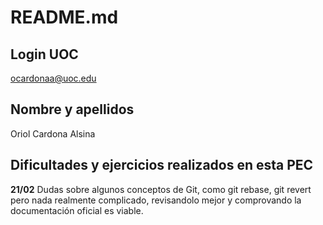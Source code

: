 # README.md
## Login UOC
ocardonaa@uoc.edu

## Nombre y apellidos
Oriol Cardona Alsina

## Dificultades y ejercicios realizados en esta PEC
**21/02**
Dudas sobre algunos conceptos de Git, como git rebase, git revert pero nada realmente complicado, revisandolo mejor y comprovando la documentación oficial es viable.
